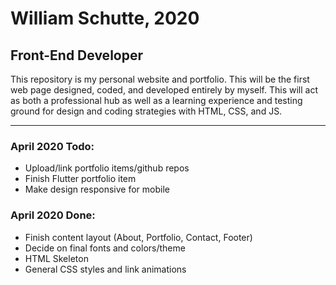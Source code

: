 # William Schutte, 2020
## Front-End Developer

This repository is my personal website and portfolio. This will be the first web page designed, coded, and developed
entirely by myself. This will act as both a professional hub as well as a learning experience and testing
ground for design and coding strategies with HTML, CSS, and JS. 

-----

### April 2020 Todo:
- Upload/link portfolio items/github repos
- Finish Flutter portfolio item
- Make design responsive for mobile
  
### April 2020 Done:
- Finish content layout (About, Portfolio, Contact, Footer)
- Decide on final fonts and colors/theme
- HTML Skeleton
- General CSS styles and link animations
